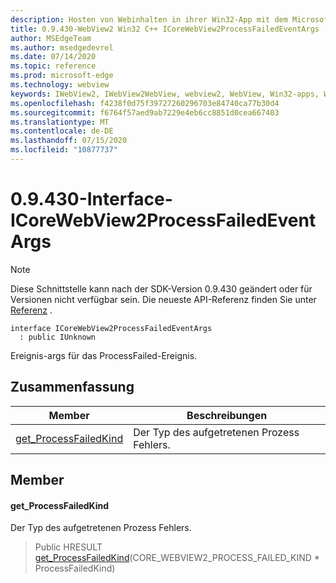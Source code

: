 ```yaml
---
description: Hosten von Webinhalten in ihrer Win32-App mit dem Microsoft Edge WebView2-Steuerelement
title: 0.9.430-WebView2 Win32 C++ ICoreWebView2ProcessFailedEventArgs
author: MSEdgeTeam
ms.author: msedgedevrel
ms.date: 07/14/2020
ms.topic: reference
ms.prod: microsoft-edge
ms.technology: webview
keywords: IWebView2, IWebView2WebView, webview2, WebView, Win32-apps, Win32, Edge, ICoreWebView2, ICoreWebView2Host, Browser-Steuerelement, Edge-HTML
ms.openlocfilehash: f4238f0d75f39727260296703e84740ca77b30d4
ms.sourcegitcommit: f6764f57aed9ab7229e4eb6cc8851d0cea667403
ms.translationtype: MT
ms.contentlocale: de-DE
ms.lasthandoff: 07/15/2020
ms.locfileid: "10877737"
---
```

# 0.9.430-Interface-ICoreWebView2ProcessFailedEventArgs 

> [!NOTE]
> Diese Schnittstelle kann nach der SDK-Version 0.9.430 geändert oder für Versionen nicht verfügbar sein. Die neueste API-Referenz finden Sie unter [Referenz](../../../webview2-api-reference.md) .

```
interface ICoreWebView2ProcessFailedEventArgs
  : public IUnknown
```

Ereignis-args für das ProcessFailed-Ereignis.

## Zusammenfassung

 Member                        | Beschreibungen
--------------------------------|---------------------------------------------
[get_ProcessFailedKind](#get_processfailedkind) | Der Typ des aufgetretenen Prozess Fehlers.

## Member

#### get_ProcessFailedKind 

Der Typ des aufgetretenen Prozess Fehlers.

> Public HRESULT [get_ProcessFailedKind](#get_processfailedkind)(CORE_WEBVIEW2_PROCESS_FAILED_KIND * ProcessFailedKind)

